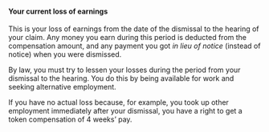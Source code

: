 ####  Your current loss of earnings

This is your loss of earnings from the date of the dismissal to the hearing of
your claim. Any money you earn during this period is deducted from the
compensation amount, and any payment you got _in lieu of notice_ (instead of
notice) when you were dismissed.

By law, you must try to lessen your losses during the period from your
dismissal to the hearing. You do this by being available for work and seeking
alternative employment.

If you have no actual loss because, for example, you took up other employment
immediately after your dismissal, you have a right to get a token compensation
of 4 weeks’ pay.
